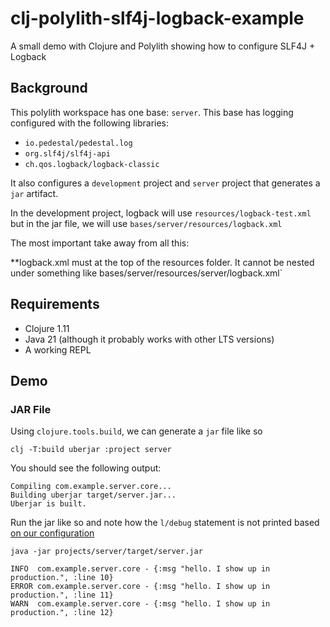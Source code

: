 # clj-polylith-slf4j-logback-example
A small demo with Clojure and Polylith showing how to configure SLF4J + Logback


## Background

This polylith workspace has one base: `server`. This base has logging configured with the following libraries:

- `io.pedestal/pedestal.log`
- `org.slf4j/slf4j-api`
- `ch.qos.logback/logback-classic`

It also configures a `development` project and `server` project that generates a `jar` artifact.

In the development project, logback will use `resources/logback-test.xml` but in the jar file, we will use `bases/server/resources/logback.xml`

The most important take away from all this:

**logback.xml must at the top of the resources folder. It cannot be nested under something like bases/server/resources/server/logback.xml`


## Requirements

- Clojure 1.11
- Java 21 (although it probably works with other LTS versions)
- A working REPL


## Demo

### JAR File

Using `clojure.tools.build`, we can generate a `jar` file like so


```
clj -T:build uberjar :project server
```

You should see the following output:

```
Compiling com.example.server.core...
Building uberjar target/server.jar...
Uberjar is built.
```

Run the jar like so and note how the `l/debug` statement is not printed based [on our configuration](https://github.com/bryanmikaelian/clj-polylith-slf4j-logback-example/blob/main/bases/server/resources/logback.xml#L9)

```
java -jar projects/server/target/server.jar
````

```
INFO  com.example.server.core - {:msg "hello. I show up in production.", :line 10}
ERROR com.example.server.core - {:msg "hello. I show up in production.", :line 11}
WARN  com.example.server.core - {:msg "hello. I show up in production.", :line 12}
```

